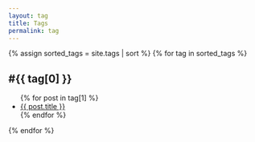 ```yaml
---
layout: tag
title: Tags
permalink: tag
---
```

<section class="max-w-2xl mx-auto">
  {% assign sorted_tags = site.tags | sort %}
  {% for tag in sorted_tags %}
    <div class="mb-2">
      <h2 id="{{ tag[0] | slugify }}" class="text-xl font-bold text-blue-600 mb-2">
        #{{ tag[0] }}
      </h2>
      <ul class="list-disc list-inside space-y-1">
        {% for post in tag[1] %}
          <li>
            <a href="{{ site.baseurl }}{{ post.url }}" class="text-black hover:underline hover:text-blue-500">
              {{ post.title }}
            </a>
          </li>
        {% endfor %}
      </ul>
    </div>
  {% endfor %}
</section>
